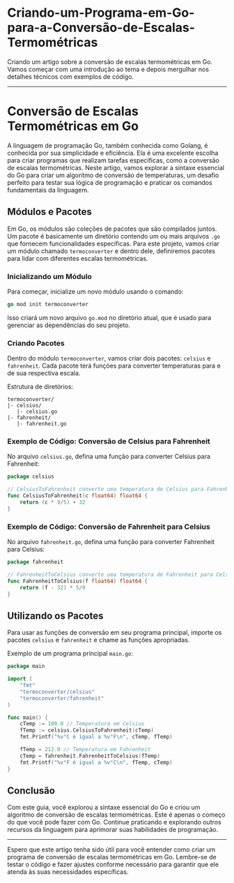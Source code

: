 # Criando-um-Programa-em-Go-para-a-Conversão-de-Escalas-Termométricas

Criando um artigo sobre a conversão de escalas termométricas em Go. Vamos começar com uma introdução ao tema e depois mergulhar nos detalhes técnicos com exemplos de código.

---

# Conversão de Escalas Termométricas em Go

A linguagem de programação Go, também conhecida como Golang, é conhecida por sua simplicidade e eficiência. Ela é uma excelente escolha para criar programas que realizam tarefas específicas, como a conversão de escalas termométricas. Neste artigo, vamos explorar a sintaxe essencial do Go para criar um algoritmo de conversão de temperaturas, um desafio perfeito para testar sua lógica de programação e praticar os comandos fundamentais da linguagem.

## Módulos e Pacotes

Em Go, os módulos são coleções de pacotes que são compilados juntos. Um pacote é basicamente um diretório contendo um ou mais arquivos `.go` que fornecem funcionalidades específicas. Para este projeto, vamos criar um módulo chamado `termoconverter` e dentro dele, definiremos pacotes para lidar com diferentes escalas termométricas.

### Inicializando um Módulo

Para começar, inicialize um novo módulo usando o comando:

```go
go mod init termoconverter
```

Isso criará um novo arquivo `go.mod` no diretório atual, que é usado para gerenciar as dependências do seu projeto.

### Criando Pacotes

Dentro do módulo `termoconverter`, vamos criar dois pacotes: `celsius` e `fahrenheit`. Cada pacote terá funções para converter temperaturas para e de sua respectiva escala.

Estrutura de diretórios:

```
termoconverter/
|- celsius/
   |- celsius.go
|- fahrenheit/
   |- fahrenheit.go
```

### Exemplo de Código: Conversão de Celsius para Fahrenheit

No arquivo `celsius.go`, defina uma função para converter Celsius para Fahrenheit:

```go
package celsius

// CelsiusToFahrenheit converte uma temperatura de Celsius para Fahrenheit.
func CelsiusToFahrenheit(c float64) float64 {
    return (c * 9/5) + 32
}
```

### Exemplo de Código: Conversão de Fahrenheit para Celsius

No arquivo `fahrenheit.go`, defina uma função para converter Fahrenheit para Celsius:

```go
package fahrenheit

// FahrenheitToCelsius converte uma temperatura de Fahrenheit para Celsius.
func FahrenheitToCelsius(f float64) float64 {
    return (f - 32) * 5/9
}
```

## Utilizando os Pacotes

Para usar as funções de conversão em seu programa principal, importe os pacotes `celsius` e `fahrenheit` e chame as funções apropriadas.

Exemplo de um programa principal `main.go`:

```go
package main

import (
    "fmt"
    "termoconverter/celsius"
    "termoconverter/fahrenheit"
)

func main() {
    cTemp := 100.0 // Temperatura em Celsius
    fTemp := celsius.CelsiusToFahrenheit(cTemp)
    fmt.Printf("%v°C é igual a %v°F\n", cTemp, fTemp)

    fTemp = 212.0 // Temperatura em Fahrenheit
    cTemp = fahrenheit.FahrenheitToCelsius(fTemp)
    fmt.Printf("%v°F é igual a %v°C\n", fTemp, cTemp)
}
```

## Conclusão

Com este guia, você explorou a sintaxe essencial do Go e criou um algoritmo de conversão de escalas termométricas. Este é apenas o começo do que você pode fazer com Go. Continue praticando e explorando outros recursos da linguagem para aprimorar suas habilidades de programação.

---

Espero que este artigo tenha sido útil para você entender como criar um programa de conversão de escalas termométricas em Go. Lembre-se de testar o código e fazer ajustes conforme necessário para garantir que ele atenda às suas necessidades específicas.
